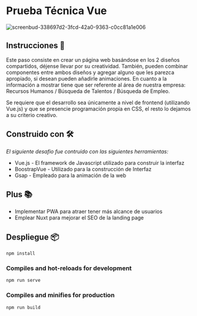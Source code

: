 # Prueba Técnica Vue
![screenbud-338697d2-3fcd-42a0-9363-c0cc81a1e006](https://user-images.githubusercontent.com/83327665/151087635-797681e7-560f-476a-bf21-bf1c92ea82d4.png)
## Instrucciones 📄
Este paso consiste en crear un página web basándose en los 2 diseños compartidos, déjense llevar
por su creatividad. También, pueden combinar componentes entre ambos diseños y agregar
alguno que les parezca apropiado, si desean pueden añadirle animaciones. En cuanto a la
información a mostrar tiene que ser referente al área de nuestra empresa: Recursos Humanos /
Búsqueda de Talentos / Búsqueda de Empleo.

Se requiere que el desarrollo sea únicamente a nivel de frontend (utilizando Vue.js) y que se
presencie programación propia en CSS, el resto lo dejamos a su criterio creativo.

## Construido con 🛠️

_El siguiente desafio fue contruido con las siguientes herramientas:_

* Vue.js - El framework de Javascript utilizado para construir la interfaz
* BoostrapVue - Utilizado para la construcción de Interfaz
* Gsap - Empleado para la animación de la web

## Plus 📚
* Implementar PWA para atraer tener más alcance de usuarios
* Emplear Nuxt para mejorar el SEO de la landing page

## Despliegue 📦

```
npm install
```

### Compiles and hot-reloads for development
```
npm run serve
```

### Compiles and minifies for production
```
npm run build
```

